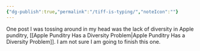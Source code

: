 ```yaml
---
{"dg-publish":true,"permalink":"/tiff-is-typing/","noteIcon":""}
---
```



One post I was tossing around in my head was the lack of diversity in Apple punditry, [[Apple Punditry Has a Diversity Problem\|Apple Punditry Has a Diversity Problem]]. I am not sure I am going to finish this one.

